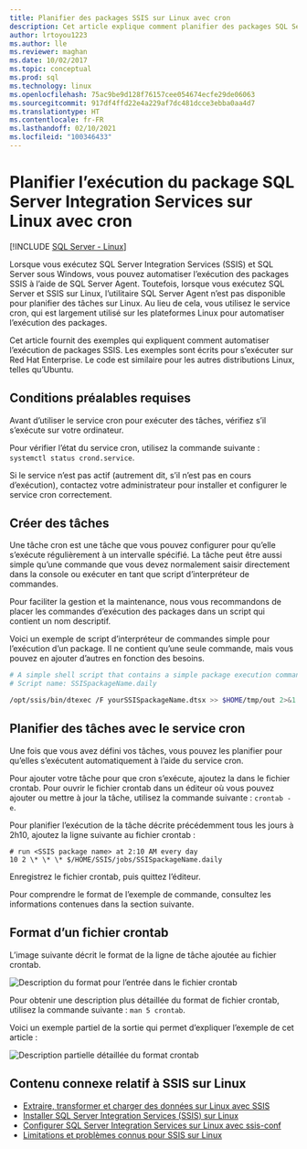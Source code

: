 ```yaml
---
title: Planifier des packages SSIS sur Linux avec cron
description: Cet article explique comment planifier des packages SQL Server Integration Services (SSIS) sur Linux avec le service cron.
author: lrtoyou1223
ms.author: lle
ms.reviewer: maghan
ms.date: 10/02/2017
ms.topic: conceptual
ms.prod: sql
ms.technology: linux
ms.openlocfilehash: 75ac9be9d128f76157cee054674ecfe29de06063
ms.sourcegitcommit: 917df4ffd22e4a229af7dc481dcce3ebba0aa4d7
ms.translationtype: HT
ms.contentlocale: fr-FR
ms.lasthandoff: 02/10/2021
ms.locfileid: "100346433"
---
```

# <a name="schedule-sql-server-integration-services-package-execution-on-linux-with-cron"></a>Planifier l’exécution du package SQL Server Integration Services sur Linux avec cron

[!INCLUDE [SQL Server - Linux](../includes/applies-to-version/sql-linux.md)]

Lorsque vous exécutez SQL Server Integration Services (SSIS) et SQL Server sous Windows, vous pouvez automatiser l’exécution des packages SSIS à l’aide de SQL Server Agent. Toutefois, lorsque vous exécutez SQL Server et SSIS sur Linux, l’utilitaire SQL Server Agent n’est pas disponible pour planifier des tâches sur Linux. Au lieu de cela, vous utilisez le service cron, qui est largement utilisé sur les plateformes Linux pour automatiser l’exécution des packages.

Cet article fournit des exemples qui expliquent comment automatiser l’exécution de packages SSIS. Les exemples sont écrits pour s’exécuter sur Red Hat Enterprise. Le code est similaire pour les autres distributions Linux, telles qu’Ubuntu.

## <a name="prerequisites"></a>Conditions préalables requises

Avant d’utiliser le service cron pour exécuter des tâches, vérifiez s’il s’exécute sur votre ordinateur.

Pour vérifier l’état du service cron, utilisez la commande suivante : `systemctl status crond.service`.

Si le service n’est pas actif (autrement dit, s’il n’est pas en cours d’exécution), contactez votre administrateur pour installer et configurer le service cron correctement.

## <a name="create-jobs"></a>Créer des tâches

Une tâche cron est une tâche que vous pouvez configurer pour qu’elle s’exécute régulièrement à un intervalle spécifié. La tâche peut être aussi simple qu’une commande que vous devez normalement saisir directement dans la console ou exécuter en tant que script d’interpréteur de commandes.

Pour faciliter la gestion et la maintenance, nous vous recommandons de placer les commandes d’exécution des packages dans un script qui contient un nom descriptif.

Voici un exemple de script d’interpréteur de commandes simple pour l’exécution d’un package. Il ne contient qu’une seule commande, mais vous pouvez en ajouter d’autres en fonction des besoins.

```bash
# A simple shell script that contains a simple package execution command
# Script name: SSISpackageName.daily

/opt/ssis/bin/dtexec /F yourSSISpackageName.dtsx >> $HOME/tmp/out 2>&1
```

## <a name="schedule-jobs-with-the-cron-service"></a>Planifier des tâches avec le service cron

Une fois que vous avez défini vos tâches, vous pouvez les planifier pour qu’elles s’exécutent automatiquement à l’aide du service cron.

Pour ajouter votre tâche pour que cron s’exécute, ajoutez la dans le fichier crontab. Pour ouvrir le fichier crontab dans un éditeur où vous pouvez ajouter ou mettre à jour la tâche, utilisez la commande suivante : `crontab -e`.

Pour planifier l’exécution de la tâche décrite précédemment tous les jours à 2h10, ajoutez la ligne suivante au fichier crontab :

```
# run <SSIS package name> at 2:10 AM every day
10 2 \* \* \* $/HOME/SSIS/jobs/SSISpackageName.daily
```

Enregistrez le fichier crontab, puis quittez l’éditeur.

Pour comprendre le format de l’exemple de commande, consultez les informations contenues dans la section suivante.
 
## <a name="format-of-a-crontab-file"></a>Format d’un fichier crontab

L’image suivante décrit le format de la ligne de tâche ajoutée au fichier crontab.

![Description du format pour l’entrée dans le fichier crontab](media/sql-server-linux-schedule-ssis-packages/ssis-linux-cron-job-definition.png)

Pour obtenir une description plus détaillée du format de fichier crontab, utilisez la commande suivante : `man 5 crontab`.

Voici un exemple partiel de la sortie qui permet d’expliquer l’exemple de cet article :

![Description partielle détaillée du format crontab](media/sql-server-linux-schedule-ssis-packages/ssis-linux-cron-crontab-format.png)

## <a name="related-content-about-ssis-on-linux"></a>Contenu connexe relatif à SSIS sur Linux
-   [Extraire, transformer et charger des données sur Linux avec SSIS](sql-server-linux-migrate-ssis.md)
-   [Installer SQL Server Integration Services (SSIS) sur Linux](sql-server-linux-setup-ssis.md)
-   [Configurer SQL Server Integration Services sur Linux avec ssis-conf](sql-server-linux-configure-ssis.md)
-   [Limitations et problèmes connus pour SSIS sur Linux](sql-server-linux-ssis-known-issues.md)
